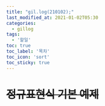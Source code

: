 ```yaml
---
title: "gil.log(210102);"
last_modified_at: 2021-01-02T05:30
categories: 
  - gillog
tags: 
  - '할일'
toc: true
toc_label: '목차'
toc_icon: 'sort'
toc_sticky: true
---
```

# ~~정규표현식 기본 예제~~
